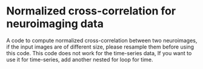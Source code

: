 # Normalized cross-correlation for neuroimaging data
A code to compute normalized cross-correlation between two neuroimages, if the input images are of different size, please resample them before using this code.
This code does not work for the time-series data,
If you want to use it for time-series, add another nested for loop for time.
